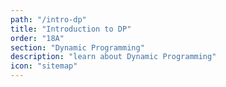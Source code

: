 ```yaml
---
path: "/intro-dp"
title: "Introduction to DP"
order: "18A"
section: "Dynamic Programming"
description: "learn about Dynamic Programming"
icon: "sitemap"
---
```

